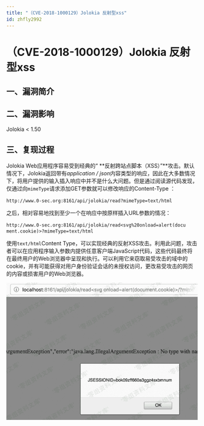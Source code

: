 ```yaml
---
title: "（CVE-2018-1000129）Jolokia 反射型xss"
id: zhfly2992
---
```


# （CVE-2018-1000129）Jolokia 反射型xss

## 一、漏洞简介

## 二、漏洞影响

Jolokia < 1.50

## 三、复现过程

Jolokia Web应用程序容易受到经典的“ **反射跨站点脚本（XSS）”**攻击。默认情况下，Jolokia返回带有*application / json*内容类型的响应，因此在大多数情况下，将用户提供的输入插入响应中并不是什么大问题。但是通过阅读源代码发现，仅通过向`mimeType`请求添加GET参数就可以修改响应的Content-Type ：

```
http://www.0-sec.org:8161/api/jolokia/read?mimeType=text/html 
```

之后，相对容易地找到至少一个在响应中按原样插入URL参数的情况：

```
http://www.0-sec.org:8161/api/jolokia/read<svg%20onload=alert(docu
ment.cookie)>?mimeType=text/html 
```

使用`text/html`Content Type，可以实现经典的反射XSS攻击。利用此问题，攻击者可以在应用程序输入参数内提供任意客户端JavaScript代码，这些代码最终将在最终用户的Web浏览器中呈现和执行。可以利用它来窃取易受攻击的域中的cookie，并有可能获得对用户身份验证会话的未授权访问，更改易受攻击的网页的内容或损害用户的Web浏览器。

![image](../img/e9e749349328a9aef2f52115af1f2022.png)